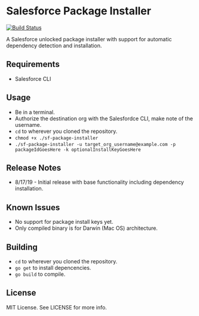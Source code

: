 # Salesforce Package Installer

[![Build Status](https://travis-ci.org/cceremuga/sf-package-installer.svg?branch=master)](https://travis-ci.org/cceremuga/sf-package-installer)

A Salesforce unlocked package installer with support for automatic dependency detection and installation.

## Requirements

* Salesforce CLI

## Usage

* Be in a terminal.
* Authorize the destination org with the Salesfordce CLI, make note of the username.
* `cd` to wherever you cloned the repository.
* `chmod +x ./sf-package-installer`
* `./sf-package-installer -u target_org_username@example.com -p packageIdGoesHere -k optionalInstallKeyGoesHere`

## Release Notes

* 8/17/19 - Initial release with base functionality including dependency installation.

## Known Issues

* No support for package install keys yet.
* Only compiled binary is for Darwin (Mac OS) architecture.

## Building

* `cd` to wherever you cloned the repository.
* `go get` to install depencencies.
* `go build` to compile.

## License

MIT License. See LICENSE for more info.